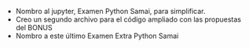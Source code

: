 * Nombro al jupyter, Examen Python Samai, para simplificar.
* Creo un segundo archivo para el código ampliado con las propuestas del BONUS
* Nombro a este último Examen Extra Python Samai
